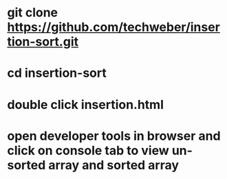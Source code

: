 # git clone https://github.com/techweber/insertion-sort.git
# cd insertion-sort
# double click insertion.html
# open developer tools in browser and click on console tab to view un-sorted array and sorted array
